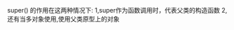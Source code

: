 super() 的作用在这两种情况下:
                           1,super作为函数调用时，代表父类的构造函数
                           2,还有当多对象使用,使用父类原型上的对象